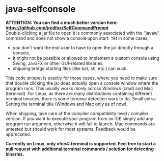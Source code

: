 # java-selfconsole
**ATTENTION: You can find a much better version here: https://github.com/jredfox/SelfCommandPrompt**  
Double-clicking a jar file to open it is commonly associated with the "javaw" command and does not show a console upon start.
Yet in some cases,
* you don't want the end user to have to open the jar directly through a console,
* it might not be possible or allowed to implement a custom console using Swing, JavaFX or other GUI-related libraries,
* shipping bridge starting files (like bat, sh, etc.) can suck.

This code snippet is exactly for those cases, where you need to make sure that double clicking the jar does actually open a console window where the program runs. This usually works nicely across Windows (cmd) and Mac (terminal). For Linux, as there are many distributions containing different terminal binaries, there is some terminal detection work to do. Small extra: Setting the terminal title (Windows and Mac only as of now).

When shipping, take care of the compiler compatibility level / compiler version. If you want to execute your program from an IDE simply add any program run argument, otherwise it will fail to launch. Mac commands are untested but should work for most systems. Feedback would be appreciated.

**Currently on Linux, only xfce4-terminal is supported. Feel free to start a pull request with additional terminal commands / solution for detecting binaries.**
